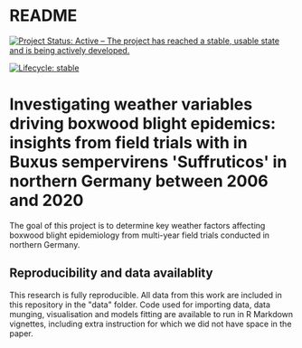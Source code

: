 README
================

[![Project Status: Active – The project has reached a stable, usable
state and is being actively
developed.](https://www.repostatus.org/badges/latest/active.svg)](https://www.repostatus.org/#active)
<!-- badges: start -->
[![Lifecycle: stable](https://img.shields.io/badge/lifecycle-stable-brightgreen.svg)](https://www.tidyverse.org/lifecycle/#stable)
<!-- badges: end -->

# Investigating weather variables driving boxwood blight epidemics: insights from field trials with in Buxus sempervirens 'Suffruticos' in northern Germany between 2006 and 2020

The goal of this project is to determine key weather factors affecting boxwood blight epidemiology from multi-year field trials conducted in northern Germany.  

## Reproducibility and data availablity

This research is fully reproducible. All data from this work are included in this repository in the "data" folder. Code used for importing data, data munging, visualisation and models fitting are available to run in R Markdown vignettes, including extra instruction for which we did not have space in the paper.



